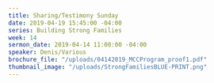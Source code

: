 ```yaml
---
title: Sharing/Testimony Sunday
date: 2019-04-19 15:45:00 -04:00
series: Building Strong Families
week: 14
sermon_date: 2019-04-14 11:00:00 -04:00
speaker: Denis/Various
brochure_file: "/uploads/04142019_MCCProgram_proof1.pdf"
thumbnail_image: "/uploads/StrongFamiliesBLUE-PRINT.png"
---
```


